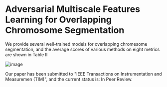 # Adversarial Multiscale Features Learning for Overlapping Chromosome Segmentation 
We provide several well-trained models for overlapping chromesome segmentation, and the average scores of various methods on eight metrics are shown in Table II

![image](https://github.com/liyemei/AFML/blob/master/results/Table%20II.png)

Our paper has been submitted to "IEEE Transactions on Instrumentation and Measuremen (TIM)", and the current status is: In Peer Review.


